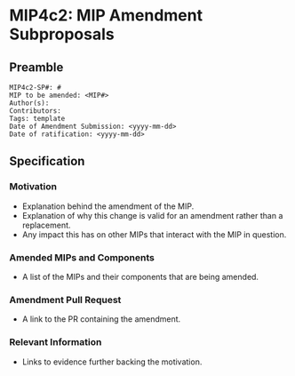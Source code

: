 # MIP4c2: MIP Amendment Subproposals

## Preamble

```
MIP4c2-SP#: #
MIP to be amended: <MIP#>
Author(s):
Contributors:
Tags: template
Date of Amendment Submission: <yyyy-mm-dd>
Date of ratification: <yyyy-mm-dd>
```
## Specification

### Motivation

- Explanation behind the amendment of the MIP.
- Explanation of why this change is valid for an amendment rather than a replacement.
- Any impact this has on other MIPs that interact with the MIP in question.

### Amended MIPs and Components

- A list of the MIPs and their components that are being amended.

### Amendment Pull Request

- A link to the PR containing the amendment.

### Relevant Information

- Links to evidence further backing the motivation.
